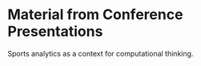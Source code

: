# Material from Conference Presentations

Sports analytics as a context for computational thinking. 




